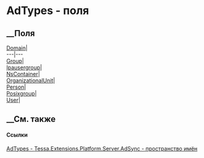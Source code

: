 # AdTypes - поля
##  __Поля
[Domain](F_Tessa_Extensions_Platform_Server_AdSync_AdTypes_Domain.htm)|  
---|---  
[Group](F_Tessa_Extensions_Platform_Server_AdSync_AdTypes_Group.htm)|  
[Ipausergroup](F_Tessa_Extensions_Platform_Server_AdSync_AdTypes_Ipausergroup.htm)|  
[NsContainer](F_Tessa_Extensions_Platform_Server_AdSync_AdTypes_NsContainer.htm)|  
[OrganizationalUnit](F_Tessa_Extensions_Platform_Server_AdSync_AdTypes_OrganizationalUnit.htm)|  
[Person](F_Tessa_Extensions_Platform_Server_AdSync_AdTypes_Person.htm)|  
[Posixgroup](F_Tessa_Extensions_Platform_Server_AdSync_AdTypes_Posixgroup.htm)|  
[User](F_Tessa_Extensions_Platform_Server_AdSync_AdTypes_User.htm)|  
## __См. также
#### Ссылки
[AdTypes - ](T_Tessa_Extensions_Platform_Server_AdSync_AdTypes.htm)
[Tessa.Extensions.Platform.Server.AdSync - пространство
имён](N_Tessa_Extensions_Platform_Server_AdSync.htm)
